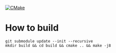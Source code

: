 [![CMake](https://github.com/dingodb/dingo-poc/actions/workflows/cmake.yml/badge.svg)](https://github.com/dingodb/dingo-poc/actions/workflows/cmake.yml)

# How to build

```shell
git submodule update --init --recursive
mkdir build && cd build && cmake .. && make -j8
```
